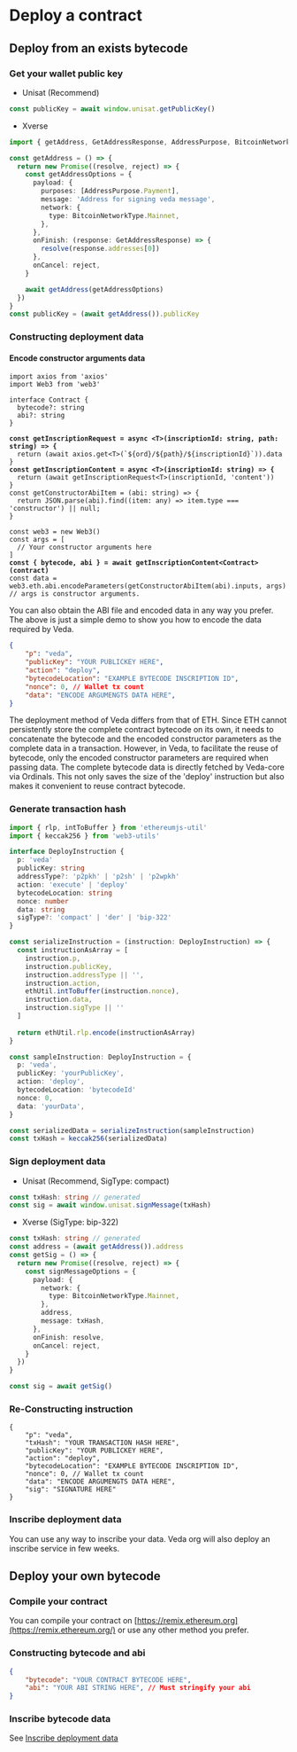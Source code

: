 # Deploy a contract

## Deploy from an exists bytecode

### **Get your wallet public key**

* Unisat (Recommend)

```typescript
const publicKey = await window.unisat.getPublicKey()
```

* Xverse

```typescript
import { getAddress, GetAddressResponse, AddressPurpose, BitcoinNetworkType } from 'sats-connect'

const getAddress = () => {
  return new Promise((resolve, reject) => {
    const getAddressOptions = {
      payload: {
        purposes: [AddressPurpose.Payment],
        message: 'Address for signing veda message',
        network: {
          type: BitcoinNetworkType.Mainnet,
        },
      },
      onFinish: (response: GetAddressResponse) => {
        resolve(response.addresses[0])
      },
      onCancel: reject,
    }

    await getAddress(getAddressOptions)
  })
}
const publicKey = (await getAddress()).publicKey
```

### **Constructing deployment data**

#### Encode constructor arguments data

<pre class="language-typescript"><code class="lang-typescript">import axios from 'axios'
import Web3 from 'web3'

interface Contract {
  bytecode?: string
  abi?: string
}

<strong>const getInscriptionRequest = async &#x3C;T>(inscriptionId: string, path: string) => {
</strong>  return (await axios.get&#x3C;T>(`${ord}/${path}/${inscriptionId}`)).data
}
<strong>const getInscriptionContent = async &#x3C;T>(inscriptionId: string) => {
</strong>  return (await getInscriptionRequest&#x3C;T>(inscriptionId, 'content'))
}
const getConstructorAbiItem = (abi: string) => {
  return JSON.parse(abi).find((item: any) => item.type === 'constructor') || null;
}

const web3 = new Web3()
const args = [
  // Your constructor arguments here
]
<strong>const { bytecode, abi } = await getInscriptionContent&#x3C;Contract>(contract)
</strong>const data = web3.eth.abi.encodeParameters(getConstructorAbiItem(abi).inputs, args) // args is constructor arguments.
</code></pre>

You can also obtain the ABI file and encoded data in any way you prefer. The above is just a simple demo to show you how to encode the data required by Veda.

```json
{
    "p": "veda",
    "publicKey": "YOUR PUBLICKEY HERE",
    "action": "deploy",
    "bytecodeLocation": "EXAMPLE BYTECODE INSCRIPTION ID",
    "nonce": 0, // Wallet tx count
    "data": "ENCODE ARGUMENGTS DATA HERE",
}
```

The deployment method of Veda differs from that of ETH. Since ETH cannot persistently store the complete contract bytecode on its own, it needs to concatenate the bytecode and the encoded constructor parameters as the complete data in a transaction. However, in Veda, to facilitate the reuse of bytecode, only the encoded constructor parameters are required when passing data. The complete bytecode data is directly fetched by Veda-core via Ordinals. This not only saves the size of the 'deploy' instruction but also makes it convenient to reuse contract bytecode.

### Generate transaction hash

```typescript
import { rlp, intToBuffer } from 'ethereumjs-util'
import { keccak256 } from 'web3-utils'

interface DeployInstruction {
  p: 'veda'
  publicKey: string
  addressType?: 'p2pkh' | 'p2sh' | 'p2wpkh'
  action: 'execute' | 'deploy'
  bytecodeLocation: string
  nonce: number
  data: string
  sigType?: 'compact' | 'der' | 'bip-322'
}

const serializeInstruction = (instruction: DeployInstruction) => {
  const instructionAsArray = [
    instruction.p,
    instruction.publicKey,
    instruction.addressType || '',
    instruction.action,
    ethUtil.intToBuffer(instruction.nonce),
    instruction.data,
    instruction.sigType || ''
  ]
  
  return ethUtil.rlp.encode(instructionAsArray)
}

const sampleInstruction: DeployInstruction = {
  p: 'veda',
  publicKey: 'yourPublicKey',
  action: 'deploy',
  bytecodeLocation: 'bytecodeId'
  nonce: 0,
  data: 'yourData',
}

const serializedData = serializeInstruction(sampleInstruction)
const txHash = keccak256(serializedData)

```

### **Sign deployment data**

* Unisat (Recommend, SigType: compact)

```typescript
const txHash: string // generated
const sig = await window.unisat.signMessage(txHash)
```

* Xverse (SigType: bip-322)

```typescript
const txHash: string // generated
const address = (await getAddress()).address
const getSig = () => {
  return new Promise((resolve, reject) => {
    const signMessageOptions = {
      payload: {
        network: {
          type: BitcoinNetworkType.Mainnet,
        },
        address,
        message: txHash,
      },
      onFinish: resolve,
      onCancel: reject,
    }
  })
}

const sig = await getSig()
```

### **Re-Constructing instruction**

```
{
    "p": "veda",
    "txHash": "YOUR TRANSACTION HASH HERE",
    "publicKey": "YOUR PUBLICKEY HERE",
    "action": "deploy",
    "bytecodeLocation": "EXAMPLE BYTECODE INSCRIPTION ID",
    "nonce": 0, // Wallet tx count
    "data": "ENCODE ARGUMENGTS DATA HERE",
    "sig": "SIGNATURE HERE"
}
```

### **Inscribe deployment data**

You can use any way to inscribe your data. Veda org will also deploy an inscribe service in few weeks.

## Deploy your own bytecode

### **Compile your contract**

You can compile your contract on [https://remix.ethereum.org](https://remix.ethereum.org/) or use any other method you prefer.

### **Constructing bytecode and abi**

```json
{
    "bytecode": "YOUR CONTRACT BYTECODE HERE",
    "abi": "YOUR ABI STRING HERE", // Must stringify your abi
}
```

### Inscribe bytecode data

See [Inscribe deployment data](deploy-a-contract.md#inscribe-deployment-data)

